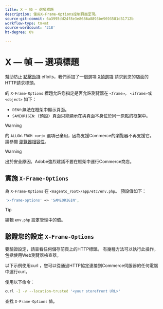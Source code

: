 ```yaml
---
title: X — 幀 — 選項標題
description: 使用X-Frame-Options控制頁面呈現。
source-git-commit: 6a3995dd24f8e3e8686a8893be9693581d31712b
workflow-type: tm+mt
source-wordcount: '218'
ht-degree: 0%

---
```



# X — 幀 — 選項標題

幫助防止 [點擊劫持](https://owasp.org/www-community/attacks/Clickjacking) efloits，我們添加了一個選項 [X幀選項](https://datatracker.ietf.org/doc/html/rfc7034) 請求到您的店面的HTTP請求標頭。

的 `X-Frame-Options` 標題允許您指定是否允許瀏覽器在 `<frame>`。 `<iframe>`或 `<object>` 如下：

- `DENY`:無法在框架中顯示頁面。
- `SAMEORIGIN`:（預設）頁面只能顯示在與頁面本身位於同一原點的框架中。

>[!WARNING]
>
>的 `ALLOW-FROM <uri>` 選項已棄用，因為支援Commerce的瀏覽器不再支援它。 請參閱 [瀏覽器相容性](https://developer.mozilla.org/en-US/docs/Web/HTTP/Headers/X-Frame-Options#browser_compatibility)。

>[!WARNING]
>
>出於安全原因，Adobe強烈建議不要在框架中運行Commerce商店。

## 實施 `X-Frame-Options`

為 `X-Frame-Options` 在 `<magento_root>/app/etc/env.php`。 預設值如下：

```php
'x-frame-options' => 'SAMEORIGIN',
```

>[!TIP]
>
>編輯 `env.php` 設定管理中的值。

## 驗證您的設定 `X-Frame-Options`

要驗證設定，請查看任何儲存前頁上的HTTP標頭。 有幾種方法可以執行此操作，包括使用Web瀏覽器檢查器。

以下示例使用curl ，您可以從通過HTTP協定連接到Commerce伺服器的任何電腦中運行curl。

使用以下命令：

```bash
curl -I -v --location-trusted '<your storefront URL>'
```

查找 `X-Frame-Options` 值。
